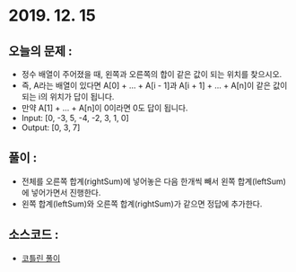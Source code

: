 # 2019. 12. 15

## 오늘의 문제 : 

- 정수 배열이 주어졌을 때, 왼쪽과 오른쪽의 합이 같은 값이 되는 위치를 찾으시오.
- 즉, A라는 배열이 있다면 A[0] + … + A[i - 1]과 A[i + 1] + … + A[n]이 같은 값이 되는 i의 위치가 답이 됩니다.
- 만약 A[1] + … + A[n]이 0이라면 0도 답이 됩니다.
- Input: [0, -3, 5, -4, -2, 3, 1, 0]
- Output: [0, 3, 7]

## 풀이 : 

- 전체를 오른쪽 합계(rightSum)에 넣어놓은 다음 한개씩 빼서 왼쪽 합계(leftSum)에 넣어가면서 진행한다.
- 왼쪽 합계(leftSum)와 오른쪽 합계(rightSum)가 같으면 정답에 추가한다.

## 소스코드 : 

- [코틀린 풀이](../../src/main/java/dev/haenara/mailprogramming/solution/y2019/dec/Solution191215.kt)